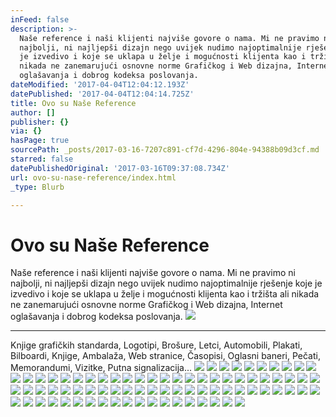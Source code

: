 ```yaml
---
inFeed: false
description: >-
  Naše reference i naši klijenti najviše govore o nama. Mi ne pravimo ni
  najbolji, ni najljepši dizajn nego uvijek nudimo najoptimalnije rješenje koje
  je izvedivo i koje se uklapa u želje i mogućnosti klijenta kao i tržišta ali
  nikada ne zanemarujući osnovne norme Grafičkog i Web dizajna, Internet
  oglašavanja i dobrog kodeksa poslovanja.
dateModified: '2017-04-04T12:04:12.193Z'
datePublished: '2017-04-04T12:04:14.725Z'
title: Ovo su Naše Reference
author: []
publisher: {}
via: {}
hasPage: true
sourcePath: _posts/2017-03-16-7207c891-cf7d-4296-804e-94388b09d3cf.md
starred: false
datePublishedOriginal: '2017-03-16T09:37:08.734Z'
url: ovo-su-nase-reference/index.html
_type: Blurb

---
```

# Ovo su Naše Reference

Naše reference i naši klijenti najviše govore o nama. Mi ne pravimo ni najbolji, ni najljepši dizajn nego uvijek nudimo najoptimalnije rješenje koje je izvedivo i koje se uklapa u želje i mogućnosti klijenta kao i tržišta ali nikada ne zanemarujući osnovne norme Grafičkog i Web dizajna, Internet oglašavanja i dobrog kodeksa poslovanja.
![](https://the-grid-user-content.s3-us-west-2.amazonaws.com/ed34ae8e-90b3-4a26-8ae6-57942e13f47f.jpg)

---

Knjige grafičkih standarda, Logotipi, Brošure, Letci, Automobili, Plakati, Bilboardi, Knjige, Ambalaža, Web stranice, Časopisi, Oglasni baneri, Pečati, Memorandumi, Vizitke, Putna signalizacija...
![](https://the-grid-user-content.s3-us-west-2.amazonaws.com/87cb2c78-3a8f-451d-936a-911bd7268c61.jpg)
![](https://the-grid-user-content.s3-us-west-2.amazonaws.com/ee9bab1a-8fd2-403a-8a73-3eaf9702da2c.jpg)
![](https://the-grid-user-content.s3-us-west-2.amazonaws.com/24603594-a58c-4562-8a7f-d4c69c376e95.jpg)
![](https://the-grid-user-content.s3-us-west-2.amazonaws.com/fcee6d18-d324-4900-b560-997dc052268f.jpg)
![](https://the-grid-user-content.s3-us-west-2.amazonaws.com/5ac575cd-b292-451c-8a11-b495fb957769.jpg)
![](https://the-grid-user-content.s3-us-west-2.amazonaws.com/05d7f2ae-04bd-4de0-968a-4d01179c5eb1.jpg)
![](https://the-grid-user-content.s3-us-west-2.amazonaws.com/262fa08b-75d9-482f-88f8-ab4b0039aba1.jpg)
![](https://s3-us-west-2.amazonaws.com/the-grid-img/p/92f302b5a128e5b824ae45fbf233de9771fdb8e3.jpg)
![](https://the-grid-user-content.s3-us-west-2.amazonaws.com/ff2eefee-5801-4025-803c-35b8518a0167.jpg)
![](https://the-grid-user-content.s3-us-west-2.amazonaws.com/e48e3642-8d07-4134-875c-ec7645aa3ce6.jpg)
![](https://the-grid-user-content.s3-us-west-2.amazonaws.com/7cc2a30e-98a8-4667-9ecc-d63a895966ce.jpg)
![](https://s3-us-west-2.amazonaws.com/the-grid-img/p/2aa21242f1b00603fd2b2671ed3143dc73cee360.jpg)
![](https://s3-us-west-2.amazonaws.com/the-grid-img/p/d0364c73a099fb7b5c71bd8c29d1a697a28a7a08.jpg)
![](https://the-grid-user-content.s3-us-west-2.amazonaws.com/50254de4-1424-4947-96fb-9f5dd4093ca8.jpg)
![](https://the-grid-user-content.s3-us-west-2.amazonaws.com/6f52348e-5cc3-41dc-95b3-18b7a4f3f286.jpg)
![](https://the-grid-user-content.s3-us-west-2.amazonaws.com/0fbf8273-128a-4742-aa9e-d566b9b90f6c.jpg)
![](https://the-grid-user-content.s3-us-west-2.amazonaws.com/8bc5ca00-d8d1-4ecf-bc21-12a58dc5e38b.jpg)
![](https://the-grid-user-content.s3-us-west-2.amazonaws.com/5c0b3c79-3951-433f-a623-0ddd8b650b3f.jpg)
![](https://the-grid-user-content.s3-us-west-2.amazonaws.com/a122acdc-8d81-487c-8445-8b98e6c5ba8d.jpg)
![](https://s3-us-west-2.amazonaws.com/the-grid-img/p/de03c553f02484c6f36f3169eecdfde0fe38afa9.jpg)
![](https://the-grid-user-content.s3-us-west-2.amazonaws.com/bb713478-164c-4af8-97ba-2d387a1330b3.jpg)
![](https://the-grid-user-content.s3-us-west-2.amazonaws.com/249aba1c-b03e-4d6f-a092-981ecb2120f0.jpg)
![](https://the-grid-user-content.s3-us-west-2.amazonaws.com/f00eff1d-8062-492c-a47a-ace22fe0911b.jpg)
![](https://the-grid-user-content.s3-us-west-2.amazonaws.com/5104b471-a1bd-4226-b91f-6b1dbbbbf07d.jpg)
![](https://the-grid-user-content.s3-us-west-2.amazonaws.com/9a6bca7f-9b85-49f1-81f3-421ce3b86a6d.jpg)
![](https://the-grid-user-content.s3-us-west-2.amazonaws.com/684c0cf3-fbb7-408e-9717-7453c6a4995d.jpg)
![](https://the-grid-user-content.s3-us-west-2.amazonaws.com/3339d699-9a2a-4665-85f6-ae94a03b970c.jpg)
![](https://the-grid-user-content.s3-us-west-2.amazonaws.com/c37f6ca1-d73b-424a-a69f-0505931ef4cf.jpg)
![](https://the-grid-user-content.s3-us-west-2.amazonaws.com/e40fb5c2-a549-4114-9bd0-f48fdc289947.jpg)
![](https://the-grid-user-content.s3-us-west-2.amazonaws.com/aa3d456a-ae55-4a2b-a6b1-41d094a151ac.jpg)
![](https://the-grid-user-content.s3-us-west-2.amazonaws.com/da2bb2bc-8e28-4bef-914c-66fda3ce2057.jpg)
![](https://the-grid-user-content.s3-us-west-2.amazonaws.com/2994414a-7697-42b5-8d6e-85768e20993d.jpg)
![](https://the-grid-user-content.s3-us-west-2.amazonaws.com/6082b753-21d9-4c0c-b33e-71e3e2d33959.jpg)
![](https://the-grid-user-content.s3-us-west-2.amazonaws.com/0823f5cf-2e6d-4c2e-9806-7a59ec27c588.jpg)
![](https://the-grid-user-content.s3-us-west-2.amazonaws.com/cf0c68fc-8754-4764-b397-ab65bef633f3.jpg)
![](https://the-grid-user-content.s3-us-west-2.amazonaws.com/43366656-f44b-4156-8ebb-7afa9be2c567.jpg)
![](https://the-grid-user-content.s3-us-west-2.amazonaws.com/7bfb87af-2edf-480b-a862-cf0a9f38afff.jpg)
![](https://the-grid-user-content.s3-us-west-2.amazonaws.com/87bf2841-f523-4ff7-bbbe-31986f4fedb3.jpg)
![](https://s3-us-west-2.amazonaws.com/the-grid-img/p/4b27ed271d1ffbe59355d5922ec6d642d420c605.jpg)
![](https://s3-us-west-2.amazonaws.com/the-grid-img/p/5feb267ff2a7d368680c14b6fdb03adfc3c75af6.jpg)
![](https://the-grid-user-content.s3-us-west-2.amazonaws.com/dd243285-322c-435d-afe6-63cbfa02216a.jpg)
![](https://s3-us-west-2.amazonaws.com/the-grid-img/p/1aae557ab35274e6b66894206da9b7272636935d.jpg)
![](https://the-grid-user-content.s3-us-west-2.amazonaws.com/79876997-3912-442a-acd5-26f5f97a5705.jpg)
![](https://the-grid-user-content.s3-us-west-2.amazonaws.com/cba0de10-9546-4b1b-b3c3-0279c1048afc.jpg)
![](https://the-grid-user-content.s3-us-west-2.amazonaws.com/01049dd0-8e48-460b-9735-67b1917309c0.jpg)
![](https://the-grid-user-content.s3-us-west-2.amazonaws.com/2fa088b0-cf8e-460c-a9e3-fcaf15259b00.jpg)
![](https://the-grid-user-content.s3-us-west-2.amazonaws.com/3ada7cf6-39b9-4932-99b4-6a7336b2ba95.jpg)
![](https://the-grid-user-content.s3-us-west-2.amazonaws.com/ceed1e65-11e8-47a4-a8ad-adb7105b4721.jpg)
![](https://the-grid-user-content.s3-us-west-2.amazonaws.com/70dca585-4b54-4ed4-9837-6080c008019e.jpg)
![](https://s3-us-west-2.amazonaws.com/the-grid-img/p/fbde1600297a0a85cd92cee14531679a9a840095.jpg)
![](https://the-grid-user-content.s3-us-west-2.amazonaws.com/591c08b5-d2a6-48e5-ac78-855473e91430.jpg)
![](https://the-grid-user-content.s3-us-west-2.amazonaws.com/21167187-0988-4ee0-981d-022b2bc44fd9.jpg)
![](https://the-grid-user-content.s3-us-west-2.amazonaws.com/32bbdad5-3f5c-4c67-971c-a611dba1f247.jpg)
![](https://the-grid-user-content.s3-us-west-2.amazonaws.com/52875538-5789-42d9-86c0-4a40bda8db8c.jpg)
![](https://the-grid-user-content.s3-us-west-2.amazonaws.com/94b5b3da-26b6-45db-8be1-967163179299.jpg)
![](https://the-grid-user-content.s3-us-west-2.amazonaws.com/07ee995c-2f8b-4cce-b821-06e63a9e2dde.jpg)
![](https://the-grid-user-content.s3-us-west-2.amazonaws.com/9025e80b-a826-4310-9d9f-b0367b5bad08.jpg)
![](https://the-grid-user-content.s3-us-west-2.amazonaws.com/c7f259e5-4221-47a5-97c9-b86cd69c0a7f.jpg)
![](https://the-grid-user-content.s3-us-west-2.amazonaws.com/a7aa2127-d716-482d-8ae8-02ce6fab0474.jpg)
![](https://the-grid-user-content.s3-us-west-2.amazonaws.com/84e8eed8-47de-4e1b-9dec-4dfb090b8215.jpg)
![](https://the-grid-user-content.s3-us-west-2.amazonaws.com/091cffca-ba50-42c3-829d-e9cf2bd591c2.jpg)
![](https://s3-us-west-2.amazonaws.com/the-grid-img/p/d84fbdbb6a196caab09bc8188ce238f6b5ed5e6f.jpg)
![](https://the-grid-user-content.s3-us-west-2.amazonaws.com/594c49a8-327c-4e7a-b85e-80250c493fef.jpg)
![](https://the-grid-user-content.s3-us-west-2.amazonaws.com/64f4d904-8086-4eda-b2d4-01f0f10e1aa0.jpg)
![](https://the-grid-user-content.s3-us-west-2.amazonaws.com/d03a539f-32f3-44b4-befb-0c2e040d0fe2.jpg)
![](https://the-grid-user-content.s3-us-west-2.amazonaws.com/a106a870-89b2-42a6-92ad-70ed9c42bc93.jpg)
![](https://the-grid-user-content.s3-us-west-2.amazonaws.com/62107e6e-a6b6-48c7-af94-da4eca6f7727.jpg)
![](https://imgflo.herokuapp.com/graph/2b2431f8e7ba7b0/a8903f3e614df6ea311560e4ab726625/croprotate.jpg?cropheight=619&cropwidth=467&degrees=0&input=https%3A%2F%2Fthe-grid-user-content.s3-us-west-2.amazonaws.com%2Ffe4d4d72-0b45-45c0-b265-47ae23ac48c4.jpg&x=0&y=21)
![](https://the-grid-user-content.s3-us-west-2.amazonaws.com/ba9f7d17-7144-4313-b0c4-b97cab84d30c.jpg)
![](https://the-grid-user-content.s3-us-west-2.amazonaws.com/916a35f2-a439-4636-bcb5-53d0bf6528e9.jpg)
![](https://the-grid-user-content.s3-us-west-2.amazonaws.com/4a03f8f6-1804-4d45-94d2-0852cf2250aa.jpg)
![](https://the-grid-user-content.s3-us-west-2.amazonaws.com/bc65af5c-e260-41e3-9761-9c2d40d86154.jpg)
![](https://the-grid-user-content.s3-us-west-2.amazonaws.com/9ee13a3d-1bfe-4e1c-a27e-3817907d4e24.jpg)
![](https://the-grid-user-content.s3-us-west-2.amazonaws.com/25d75592-e281-49b9-b7e9-b40f8757f44f.jpg)
![](https://the-grid-user-content.s3-us-west-2.amazonaws.com/9ee0299b-e137-4c17-ae80-3fc186aa5ce3.jpg)
![](https://the-grid-user-content.s3-us-west-2.amazonaws.com/a386fd24-126d-411d-a395-425b4d46ca5c.jpg)
![](https://the-grid-user-content.s3-us-west-2.amazonaws.com/65845a07-d49d-40f4-aab0-7ac18b366a1c.jpg)
![](https://imgflo.herokuapp.com/graph/2b2431f8e7ba7b0/523741cd3213b67cfcc33acaca9d622b/croprotate.jpg?cropheight=288&cropwidth=600&degrees=0&input=https%3A%2F%2Fthe-grid-user-content.s3-us-west-2.amazonaws.com%2F442df215-6d1d-4e00-8f85-b7bffcddb25e.jpg&x=0&y=96)
![](https://the-grid-user-content.s3-us-west-2.amazonaws.com/fc75168c-0ca4-4165-9058-aeff2acf2992.jpg)